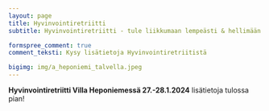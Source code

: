 ```yaml
---
layout: page
title: Hyvinvointiretriitti
subtitle: Hyvinvointiretriitti - tule liikkumaan lempeästi & hellimään hermostoasi

formspree_comment: true
comment_teksti: Kysy lisätietoja Hyvinvointiretriitistä

bigimg: img/a_heponiemi_talvella.jpeg
---
```


**Hyvinvointiretriitti Villa Heponiemessä 27.-28.1.2024** lisätietoja tulossa pian!